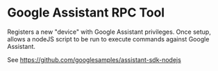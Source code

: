 # Google Assistant RPC Tool

Registers a new "device" with Google Assistant privileges.
Once setup, allows a nodeJS script to be run to execute commands against Google Assistant.

See https://github.com/googlesamples/assistant-sdk-nodejs